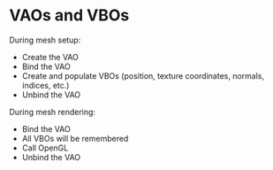 # VAOs and VBOs

During mesh setup:

- Create the VAO
- Bind the VAO
- Create and populate VBOs (position, texture coordinates, normals, indices, etc.)
- Unbind the VAO

During mesh rendering:

- Bind the VAO
- All VBOs will be remembered
- Call OpenGL
- Unbind the VAO
